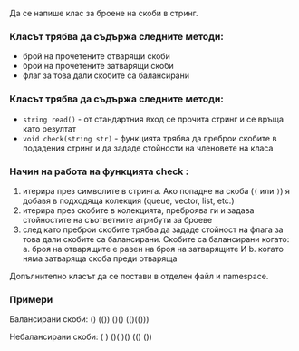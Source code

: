Да се напише клас за броене на скоби в стринг.

### Класът трябва да съдържа следните методи:
- брой на прочетените отварящи скоби
- брой на прочетените затварящи скоби
- флаг за това дали скобите са балансирани

### Класът трябва да съдържа следните методи:
- `string read()` - от стандартния вход се прочита стринг и се връща като резултат
- `void check(string str)` - функцията трябва да преброи скобите в подадения стринг и да зададе стойности на членовете на класа

### Начин на работа на функцията check :
1. итерира през символите в стринга. Ако попадне на скоба (`(` или `)`) я добавя в подходяща колекция (queue, vector, list, etc.)
2. итерира през скобите в колекцията, преброява ги и задава стойностите на съответните атрибути за броеве
3. след като преброи скобите трябва да зададе стойност на флага за това дали скобите са балансирани. Скобите са балансирани когато:
  a. броя на отварящите е равен на броя на затварящите 
  И
  b. когато няма затваряща скоба преди отваряща
  
Допълнително класът да се постави в отделен файл и namespace.

### Примери
Балансирани скоби:
()
(())
()()
(()(()))

Небалансирани скоби:
(
)
()(
)()
(()
())
